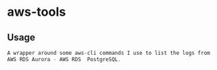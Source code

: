 # aws-tools

## Usage

```GO
A wrapper around some aws-cli commands I use to list the logs from 
AWS RDS Aurora - AWS RDS  PostgreSQL.

```
